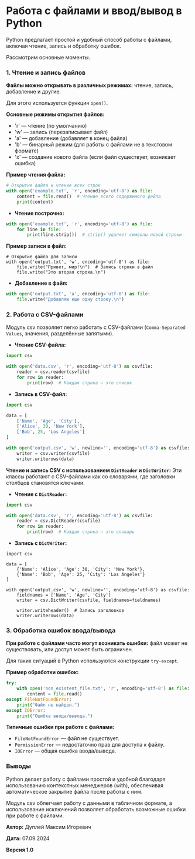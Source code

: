 # Работа с файлами и ввод/вывод в Python

Python предлагает простой и удобный способ работы с файлами, включая чтение, запись и обработку ошибок.

Рассмотрим основные моменты.

### 1. Чтение и запись файлов

**Файлы можно открывать в различных режимах:** чтение, запись, добавление и другие.

Для этого используется функция `open()`.

**Основные режимы открытия файлов:**

- 'r' — чтение (по умолчанию)
- 'w' — запись (перезаписывает файл)
- 'a' — добавление (добавляет в конец файла)
- 'b' — бинарный режим (для работы с файлами не в текстовом формате)
- 'x' — создание нового файла (если файл существует, возникает ошибка)

**Пример чтения файла:**
```python
# Открытие файла и чтение всех строк
with open('example.txt', 'r', encoding='utf-8') as file:
    content = file.read()  # Чтение всего содержимого файла
    print(content)
```

- **Чтение построчно:**
```python
with open('example.txt', 'r', encoding='utf-8') as file:
    for line in file:
        print(line.strip())  # strip() удаляет символы новой строки
```

**Пример записи в файл:**
```pytnon
# Открытие файла для записи
with open('output.txt', 'w', encoding='utf-8') as file:
    file.write("Привет, мир!\n")  # Запись строки в файл
    file.write("Это вторая строка.\n")
```

- **Добавление в файл:**
```python
with open('output.txt', 'a', encoding='utf-8') as file:
    file.write("Добавляю еще одну строку.\n")
```

### 2. Работа с CSV-файлами

Модуль csv позволяет легко работать с CSV-файлами (`Comma-Separated Values`, значения, разделённые запятыми).

- **Чтение CSV-файла:**
```python
import csv

with open('data.csv', 'r', encoding='utf-8') as csvfile:
    reader = csv.reader(csvfile)
    for row in reader:
        print(row)  # Каждая строка — это список
```

- **Запись в CSV-файл:**
```python
import csv

data = [
    ['Name', 'Age', 'City'],
    ['Alice', 30, 'New York'],
    ['Bob', 25, 'Los Angeles']
]

with open('output.csv', 'w', newline='', encoding='utf-8') as csvfile:
    writer = csv.writer(csvfile)
    writer.writerows(data)
```

**Чтение и запись CSV с использованием `DictReader` и `DictWriter`:** Эти классы работают с CSV-файлами как со словарями, где заголовки столбцов становятся ключами.

- **Чтение с `DictReader`:**
```python
import csv

with open('data.csv', 'r', encoding='utf-8') as csvfile:
    reader = csv.DictReader(csvfile)
    for row in reader:
        print(row)  # Каждая строка — это словарь
```

- **Запись с `DictWriter`:**
```
import csv

data = [
    {'Name': 'Alice', 'Age': 30, 'City': 'New York'},
    {'Name': 'Bob', 'Age': 25, 'City': 'Los Angeles'}
]

with open('output.csv', 'w', newline='', encoding='utf-8') as csvfile:
    fieldnames = ['Name', 'Age', 'City']
    writer = csv.DictWriter(csvfile, fieldnames=fieldnames)
    
    writer.writeheader()  # Запись заголовков
    writer.writerows(data)
```

### 3. Обработка ошибок ввода/вывода

**При работе с файлами часто могут возникать ошибки:** файл может не существовать, или доступ может быть ограничен.

Для таких ситуаций в Python используются конструкции `try-except`.

**Пример обработки ошибок:**
```python
try:
    with open('non_existent_file.txt', 'r', encoding='utf-8') as file:
        content = file.read()
except FileNotFoundError:
    print("Файл не найден.")
except IOError:
    print("Ошибка ввода/вывода.")
```

**Типичные ошибки при работе с файлами:**
- `FileNotFoundError` — файл не существует.
- `PermissionError` — недостаточно прав для доступа к файлу.
- `IOError` — общая ошибка ввода/вывода.

### Выводы

Python делает работу с файлами простой и удобной благодаря использованию контекстных менеджеров (with), обеспечивая автоматическое закрытие файла после работы с ним.

Модуль csv облегчает работу с данными в табличном формате, а использование исключений позволяет обработать возможные ошибки при работе с файлами.



**Автор:** Дуплей Максим Игоревич

**Дата:** 07.09.2024

**Версия 1.0**